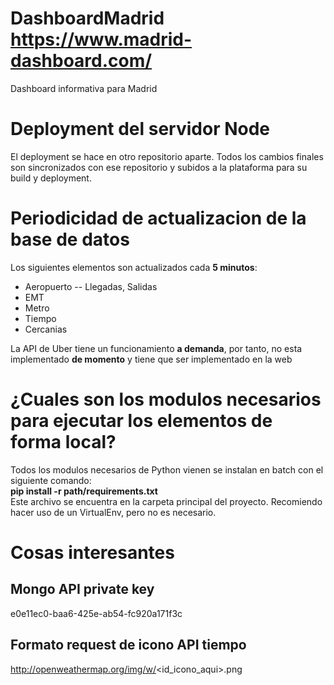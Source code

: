 # DashboardMadrid https://www.madrid-dashboard.com/
Dashboard informativa para Madrid


# Deployment del servidor Node
El deployment se hace en otro repositorio aparte. Todos los cambios finales son sincronizados con ese repositorio y subidos
a la plataforma para su build y deployment.

# Periodicidad de actualizacion de la base de datos
Los siguientes elementos son actualizados cada **5 minutos**:
* Aeropuerto -- Llegadas, Salidas
* EMT
* Metro
* Tiempo
* Cercanias

La API de Uber tiene un funcionamiento **a demanda**, por tanto, no esta implementado **de momento** y tiene que ser implementado en la web

# ¿Cuales son los modulos necesarios para ejecutar los elementos de forma local?
Todos los modulos necesarios de Python vienen se instalan en batch con el siguiente comando: \
**pip install -r path/requirements.txt** \
Este archivo se encuentra en la carpeta principal del proyecto. Recomiendo hacer uso de un VirtualEnv, pero no es necesario.

# Cosas interesantes

## Mongo API private key
e0e11ec0-baa6-425e-ab54-fc920a171f3c

## Formato request de icono API tiempo
http://openweathermap.org/img/w/<id_icono_aqui>.png
